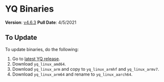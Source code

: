 # YQ Binaries

**Version**: [v4.6.3](https://github.com/mikefarah/yq/releases/tag/v4.6.3)
**Pull Date**: 4/5/2021

## To Update

To update binaries, do the following:

1. Go to [latest YQ release](https://github.com/mikefarah/yq/releases).
1. Download `yq_linux_amd64`.
1. Download `yq_linux_arm` and copy to `yq_linux_armhf` and `yq_linux_armv7`.
1. Download `yq_linux_arm64` and rename to `yq_linux_aarch64`.
